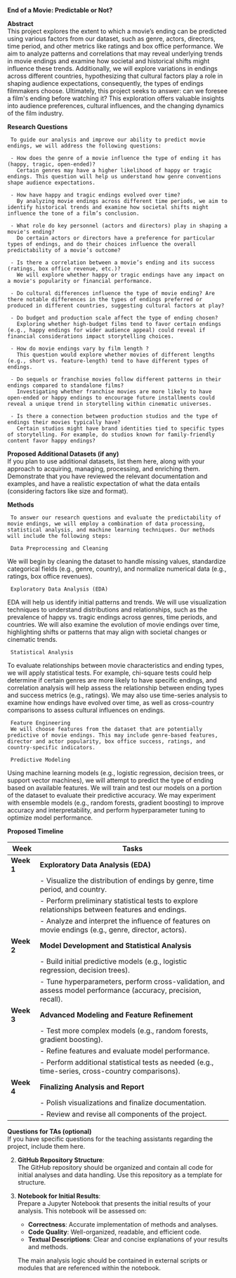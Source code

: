  **End of a Movie: Predictable or Not?**  

**Abstract**  
     This project explores the extent to which a movie’s ending can be predicted using various factors from our dataset, such as genre, actors, directors, time period, and other metrics like ratings and box office performance. We aim to analyze patterns and correlations that may reveal underlying trends in movie endings and examine how societal and historical shifts might influence these trends. Additionally, we will explore variations in endings across different countries, hypothesizing that cultural factors play a role in shaping audience expectations, consequently, the types of endings filmmakers choose. Ultimately, this project seeks to answer: can we foresee a film's ending before watching it? This exploration offers valuable insights into audience preferences, cultural influences, and the changing dynamics of the film industry.

**Research Questions**

     To guide our analysis and improve our ability to predict movie endings, we will address the following questions:
     
     - How does the genre of a movie influence the type of ending it has (happy, tragic, open-ended)?
       Certain genres may have a higher likelihood of happy or tragic endings. This question will help us understand how genre conventions shape audience expectations.
       
     - How have happy and tragic endings evolved over time?
       By analyzing movie endings across different time periods, we aim to identify historical trends and examine how societal shifts might influence the tone of a film’s conclusion.
       
     - What role do key personnel (actors and directors) play in shaping a movie's ending?
       Do certain actors or directors have a preference for particular types of endings, and do their choices influence the overall predictability of a movie’s outcome?
       
     - Is there a correlation between a movie’s ending and its success (ratings, box office revenue, etc.)?
       We will explore whether happy or tragic endings have any impact on a movie's popularity or financial performance.
     
     - Do cultural differences influence the type of movie ending? Are there notable differences in the types of endings preferred or produced in different countries, suggesting cultural factors at play?
    
     - Do budget and production scale affect the type of ending chosen?
       Exploring whether high-budget films tend to favor certain endings (e.g., happy endings for wider audience appeal) could reveal if financial considerations impact storytelling choices.

     - How do movie endings vary by film length ?
       This question would explore whether movies of different lengths (e.g., short vs. feature-length) tend to have different types of endings.

     - Do sequels or franchise movies follow different patterns in their endings compared to standalone films?
       Investigating whether franchise movies are more likely to have open-ended or happy endings to encourage future installments could reveal a unique trend in storytelling within cinematic universes.
       
     - Is there a connection between production studios and the type of endings their movies typically have?
       Certain studios might have brand identities tied to specific types of storytelling. For example, do studios known for family-friendly content favor happy endings?



**Proposed Additional Datasets (if any)**  
     If you plan to use additional datasets, list them here, along with your approach to acquiring, managing, processing, and enriching them. Demonstrate that you have reviewed the relevant documentation and examples, and have a realistic expectation of what the data entails (considering factors like size and format).

**Methods**  
     
     To answer our research questions and evaluate the predictability of movie endings, we will employ a combination of data processing, statistical analysis, and machine learning techniques. Our methods will include the following steps:

     Data Preprocessing and Cleaning
We will begin by cleaning the dataset to handle missing values, standardize categorical fields (e.g., genre, country), and normalize numerical data (e.g., ratings, box office revenues).

     Exploratory Data Analysis (EDA)
EDA will help us identify initial patterns and trends. We will use visualization techniques to understand distributions and relationships, such as the prevalence of happy vs. tragic endings across genres, time periods, and countries. We will also examine the evolution of movie endings over time, highlighting shifts or patterns that may align with societal changes or cinematic trends.

     Statistical Analysis
To evaluate relationships between movie characteristics and ending types, we will apply statistical tests. For example, chi-square tests could help determine if certain genres are more likely to have specific endings, and correlation analysis will help assess the relationship between ending types and success metrics (e.g., ratings).
We may also use time-series analysis to examine how endings have evolved over time, as well as cross-country comparisons to assess cultural influences on endings.

     Feature Engineering
     We will choose features from the dataset that are potentially predictive of movie endings. This may include genre-based features, director and actor popularity, box office success, ratings, and country-specific indicators.

     Predictive Modeling
Using machine learning models (e.g., logistic regression, decision trees, or support vector machines), we will attempt to predict the type of ending based on available features. We will train and test our models on a portion of the dataset to evaluate their predictive accuracy.
We may experiment with ensemble models (e.g., random forests, gradient boosting) to improve accuracy and interpretability, and perform hyperparameter tuning to optimize model performance.

**Proposed Timeline**  


| **Week** | **Tasks**                                                                                                                                                        |
|----------|-----------------------------------------------------------------------------------------------------------------------------------------------------------------|
| **Week 1** | **Exploratory Data Analysis (EDA)**                                                                                                                             |
|          | - Visualize the distribution of endings by genre, time period, and country.                                                                                     |
|          | - Perform preliminary statistical tests to explore relationships between features and endings.                                                                  |
|          | - Analyze and interpret the influence of features on movie endings (e.g., genre, director, actors).                                                              |
| **Week 2** | **Model Development and Statistical Analysis**                                                                                                                  |
|          | - Build initial predictive models (e.g., logistic regression, decision trees).                                                                                   |
|          | - Tune hyperparameters, perform cross-validation, and assess model performance (accuracy, precision, recall).                                                    |
| **Week 3** | **Advanced Modeling and Feature Refinement**                                                                                                                    |
|          | - Test more complex models (e.g., random forests, gradient boosting).                                                                                           |
|          | - Refine features and evaluate model performance.                                                                                                                |
|          | - Perform additional statistical tests as needed (e.g., time-series, cross-country comparisons).                                                                 |
| **Week 4** | **Finalizing Analysis and Report**                                                                                                                               |
|          | - Polish visualizations and finalize documentation.                                                                                                            |
|          | - Review and revise all components of the project.                                                                                                              |


**Questions for TAs (optional)**  
     If you have specific questions for the teaching assistants regarding the project, include them here.

2. **GitHub Repository Structure**:  
   The GitHub repository should be organized and contain all code for initial analyses and data handling. Use this repository as a template for structure.

3. **Notebook for Initial Results**:  
   Prepare a Jupyter Notebook that presents the initial results of your analysis. This notebook will be assessed on:
   
   - **Correctness**: Accurate implementation of methods and analyses.
   - **Code Quality**: Well-organized, readable, and efficient code.
   - **Textual Descriptions**: Clear and concise explanations of your results and methods.
   
   The main analysis logic should be contained in external scripts or modules that are referenced within the notebook.
